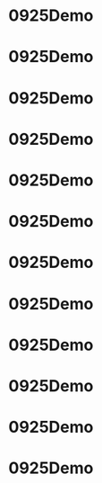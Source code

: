 # 0925Demo
# 0925Demo
# 0925Demo
# 0925Demo
# 0925Demo
# 0925Demo
# 0925Demo
# 0925Demo
# 0925Demo
# 0925Demo
# 0925Demo
# 0925Demo

